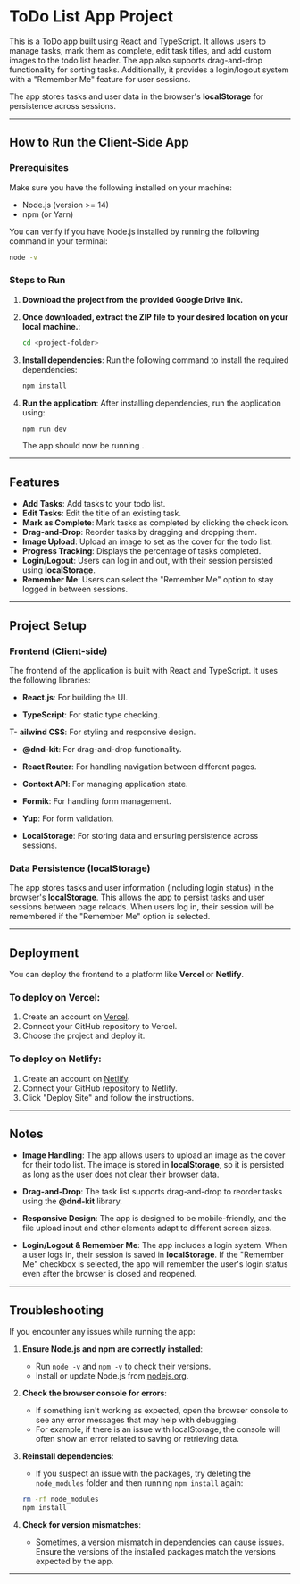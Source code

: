 
# ToDo List App Project

This is a ToDo app built using React and TypeScript. It allows users to manage tasks, mark them as complete, edit task titles, and add custom images to the todo list header. The app also supports drag-and-drop functionality for sorting tasks. Additionally, it provides a login/logout system with a "Remember Me" feature for user sessions.

The app stores tasks and user data in the browser's **localStorage** for persistence across sessions.

---

## How to Run the Client-Side App

### Prerequisites

Make sure you have the following installed on your machine:
- Node.js (version >= 14)
- npm (or Yarn)

You can verify if you have Node.js installed by running the following command in your terminal:
```bash
node -v
```

### Steps to Run

1. **Download the project from the provided Google Drive link.**
   
2. **Once downloaded, extract the ZIP file to your desired location on your local machine.**:
   ```bash
   cd <project-folder>
   ```

3. **Install dependencies**:
   Run the following command to install the required dependencies:
   ```bash
   npm install
   ```

4. **Run the application**:
   After installing dependencies, run the application using:
   ```bash
   npm run dev
   ```

   The app should now be running .

---

## Features

- **Add Tasks**: Add tasks to your todo list.
- **Edit Tasks**: Edit the title of an existing task.
- **Mark as Complete**: Mark tasks as completed by clicking the check icon.
- **Drag-and-Drop**: Reorder tasks by dragging and dropping them.
- **Image Upload**: Upload an image to set as the cover for the todo list.
- **Progress Tracking**: Displays the percentage of tasks completed.
- **Login/Logout**: Users can log in and out, with their session persisted using **localStorage**.
- **Remember Me**: Users can select the "Remember Me" option to stay logged in between sessions.

---

## Project Setup

### Frontend (Client-side)
The frontend of the application is built with React and TypeScript. It uses the following libraries:

- **React.js**: For building the UI.

- **TypeScript**: For static type checking.

T- **ailwind CSS**: For styling and responsive design.

- **@dnd-kit**: For drag-and-drop functionality.

- **React Router**: For handling navigation between different pages.

- **Context API**: For managing application state.

- **Formik**: For handling form management.

- **Yup**: For form validation.

- **LocalStorage**: For storing data and ensuring persistence across sessions.

### Data Persistence (localStorage)
The app stores tasks and user information (including login status) in the browser's **localStorage**. This allows the app to persist tasks and user sessions between page reloads. When users log in, their session will be remembered if the "Remember Me" option is selected.

---

## Deployment

You can deploy the frontend to a platform like **Vercel** or **Netlify**.

### To deploy on **Vercel**:
1. Create an account on [Vercel](https://vercel.com).
2. Connect your GitHub repository to Vercel.
3. Choose the project and deploy it.

### To deploy on **Netlify**:
1. Create an account on [Netlify](https://netlify.com).
2. Connect your GitHub repository to Netlify.
3. Click "Deploy Site" and follow the instructions.

---

## Notes

- **Image Handling**: The app allows users to upload an image as the cover for their todo list. The image is stored in **localStorage**, so it is persisted as long as the user does not clear their browser data.
  
- **Drag-and-Drop**: The task list supports drag-and-drop to reorder tasks using the **@dnd-kit** library.

- **Responsive Design**: The app is designed to be mobile-friendly, and the file upload input and other elements adapt to different screen sizes.

- **Login/Logout & Remember Me**: The app includes a login system. When a user logs in, their session is saved in **localStorage**. If the "Remember Me" checkbox is selected, the app will remember the user's login status even after the browser is closed and reopened.

---

## Troubleshooting

If you encounter any issues while running the app:

1. **Ensure Node.js and npm are correctly installed**:
   - Run `node -v` and `npm -v` to check their versions.
   - Install or update Node.js from [nodejs.org](https://nodejs.org/).

2. **Check the browser console for errors**:
   - If something isn't working as expected, open the browser console to see any error messages that may help with debugging.
   - For example, if there is an issue with localStorage, the console will often show an error related to saving or retrieving data.

3. **Reinstall dependencies**:
   - If you suspect an issue with the packages, try deleting the `node_modules` folder and then running `npm install` again:
   ```bash
   rm -rf node_modules
   npm install
   ```

4. **Check for version mismatches**:
   - Sometimes, a version mismatch in dependencies can cause issues. Ensure the versions of the installed packages match the versions expected by the app.

---
